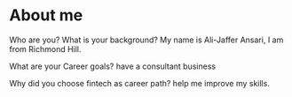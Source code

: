 # About me 
Who are you? What is your background?
My name is Ali-Jaffer Ansari, I am from Richmond Hill.

What are your Career goals? 
have a consultant business

Why did you choose fintech as career path? 
help me improve my skills.
